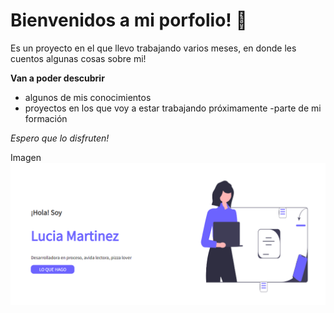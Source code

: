 # Bienvenidos a mi porfolio! 🌸

Es un proyecto en el que llevo trabajando varios meses, en donde les cuentos algunas cosas sobre mi! 

**Van a poder descubrir**

- algunos de mis conocimientos
- proyectos en los que voy a estar trabajando próximamente
-parte de mi formación

*Espero que lo disfruten!*

Imagen ![alt text](imagenreadme.jpg)
